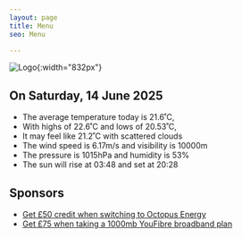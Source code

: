 ```yaml
---
layout: page
title: Menu
seo: Menu

---
```


![Logo](/images/logo.jpg){:width="832px"}

<!-- weather_marker starts -->
## On Saturday, 14 June 2025

- The average temperature today is 21.6˚C,
- With highs of 22.6˚C and lows of 20.53˚C,
- It may feel like 21.2˚C with scattered clouds
- The wind speed is 6.17m/s and visibility is 10000m
- The pressure is 1015hPa and humidity is 53%
- The sun will rise at 03:48 and set at 20:28

<!-- weather_marker ends -->

## Sponsors

- [Get £50 credit when switching to Octopus Energy](https://bit.ly/3oD1nnS)
- [Get £75 when taking a 1000mb YouFibre broadband plan](https://aklam.io/91zWhU?)
